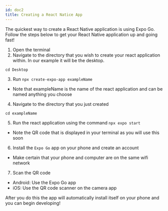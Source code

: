 ```yaml
---
id: doc2
title: Creating a React Natice App
---
```


The quickest way to create a React Native application is using Expo Go. Follow the steps below to get your React Native application up and going fast!

1) Open the terminal<br/>
2) Navigate to the directory that you wish to create your react application within. In our example it will be the desktop.
```
cd Desktop
```
3) Run `npx create-expo-app exampleName`  
- Note that exampleName is the name of the react application and can be named anything you choose

4) Navigate to the directory that you just created
```
cd exampleName
```

5) Run the react application using the command `npx expo start`
- Note the QR code that is displayed in your terminal as you will use this soon

6) Install the `Expo Go` app on your phone and create an account
- Make certain that your phone and computer are on the same wifi network

7) Scan the QR code
- Android: Use the Expo Go app 
- iOS: Use the QR code scanner on the camera app

After you do this the app will automatically install itself on your phone and you can begin developing!


